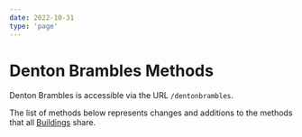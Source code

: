 ```yaml
---
date: 2022-10-31
type: 'page'
---
```


# Denton Brambles Methods

Denton Brambles is accessible via the URL `/dentonbrambles`.

The list of methods below represents changes and additions to the methods that all [Buildings](/api/Buildings) share.
